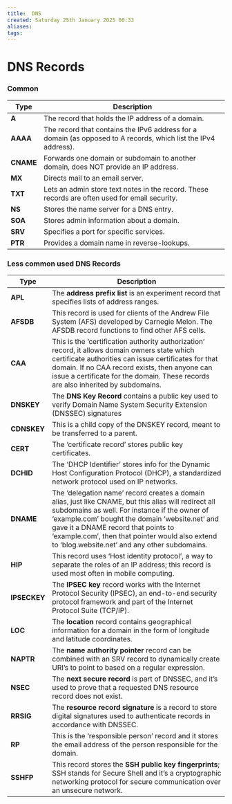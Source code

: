 ```yaml
---
title:  DNS
created: Saturday 25th January 2025 00:33
aliases: 
tags: 
---
```

# DNS Records

### Common

| Type      | Description                                                                                                    |
| --------- | -------------------------------------------------------------------------------------------------------------- |
| **A**     | The record that holds the IP address of a domain.                                                              |
| **AAAA**  | The record that contains the IPv6 address for a domain (as opposed to A records, which list the IPv4 address). |
| **CNAME** | Forwards one domain or subdomain to another domain, does NOT provide an IP address.                            |
| **MX**    | Directs mail to an email server.                                                                               |
| **TXT**   | Lets an admin store text notes in the record. These records are often used for email security.                 |
| **NS**    | Stores the name server for a DNS entry.                                                                        |
| **SOA**   | Stores admin information about a domain.                                                                       |
| **SRV**   | Specifies a port for specific services.                                                                        |
| **PTR**   | Provides a domain name in reverse-lookups.                                                                     |
### Less common used DNS Records

| Type         | Description                                                                                                                                                                                                                                                                                                                                        |
| ------------ | -------------------------------------------------------------------------------------------------------------------------------------------------------------------------------------------------------------------------------------------------------------------------------------------------------------------------------------------------- |
| **APL**      | The **address prefix list** is an experiment record that specifies lists of address ranges.                                                                                                                                                                                                                                                        |
| **AFSDB**    | This record is used for clients of the Andrew File System (AFS) developed by Carnegie Melon. The AFSDB record functions to find other AFS cells.                                                                                                                                                                                                   |
| **CAA**      | This is the ‘certification authority authorization’ record, it allows domain owners state which certificate authorities can issue certificates for that domain. If no CAA record exists, then anyone can issue a certificate for the domain. These records are also inherited by subdomains.                                                       |
| **DNSKEY**   | The **DNS Key Record** contains a public key used to verify Domain Name System Security Extension (DNSSEC) signatures                                                                                                                                                                                                                              |
| **CDNSKEY**  | This is a child copy of the DNSKEY record, meant to be transferred to a parent.                                                                                                                                                                                                                                                                    |
| **CERT**     | The ‘certificate record’ stores public key certificates.                                                                                                                                                                                                                                                                                           |
| **DCHID**    | The ‘DHCP Identifier’ stores info for the Dynamic Host Configuration Protocol (DHCP), a standardized network protocol used on IP networks.                                                                                                                                                                                                         |
| **DNAME**    | The ‘delegation name’ record creates a domain alias, just like CNAME, but this alias will redirect all subdomains as well. For instance if the owner of ‘example.com’ bought the domain ‘website.net’ and gave it a DNAME record that points to ‘example.com’, then that pointer would also extend to ‘blog.website.net’ and any other subdomains. |
| **HIP**      | This record uses ‘Host identity protocol’, a way to separate the roles of an IP address; this record is used most often in mobile computing.                                                                                                                                                                                                       |
| **IPSECKEY** | The **IPSEC key** record works with the Internet Protocol Security (IPSEC), an end-to-end security protocol framework and part of the Internet Protocol Suite (TCP/IP).                                                                                                                                                                            |
| **LOC**      | The **location** record contains geographical information for a domain in the form of longitude and latitude coordinates.                                                                                                                                                                                                                          |
| **NAPTR**    | The **name authority pointer** record can be combined with an SRV record to dynamically create URI’s to point to based on a regular expression.                                                                                                                                                                                                    |
| **NSEC**     | The **next secure record** is part of DNSSEC, and it’s used to prove that a requested DNS resource record does not exist.                                                                                                                                                                                                                          |
| **RRSIG**    | The **resource record signature** is a record to store digital signatures used to authenticate records in accordance with DNSSEC.                                                                                                                                                                                                                  |
| **RP**       | This is the ‘responsible person’ record and it stores the email address of the person responsible for the domain.                                                                                                                                                                                                                                  |
| **SSHFP**    | This record stores the **SSH public key fingerprints**; SSH stands for Secure Shell and it’s a cryptographic networking protocol for secure communication over an unsecure network.                                                                                                                                                                |
